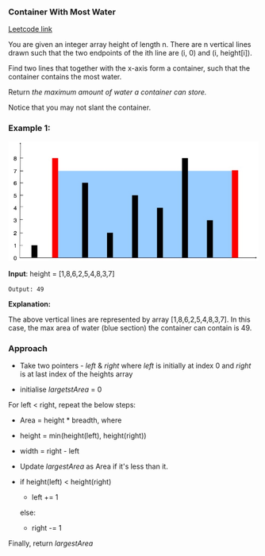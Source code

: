 ### Container With Most Water
[Leetcode link](https://leetcode.com/problems/container-with-most-water/)

You are given an integer array height of length n. There are n vertical lines drawn such that the two endpoints of the ith line are (i, 0) and (i, height[i]).

Find two lines that together with the x-axis form a container, such that the container contains the most water.

Return _the maximum amount of water a container can store._

Notice that you may not slant the container.

### Example 1:
![image](../assets/image.jpeg)

**Input**: height = [1,8,6,2,5,4,8,3,7]

	Output: 49
**Explanation:**

The above vertical lines are represented by array [1,8,6,2,5,4,8,3,7]. In this case, the max area of water (blue section) the container can contain is 49.

### Approach

- Take two pointers - _left_ & _right_ where _left_ is initially at index 0 and _right_ is at last index of the heights array

- initialise _largetstArea_ = 0

For left < right, repeat the below steps:

  - Area = height * breadth, where
  - height = min(height(left), height(right))
  - width = right - left
  - Update _largestArea_ as Area if it's less than it.
  - if height(left) < height(right)
    - left += 1

    else:
    - right -= 1

Finally, return _largestArea_
